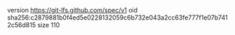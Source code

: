 version https://git-lfs.github.com/spec/v1
oid sha256:c2879881b0f4ed5e0228132059c6b732e043a2cc63fe777f1e07b7412c56d815
size 110
